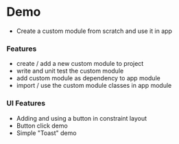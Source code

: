 # Demo
- Create a custom module from scratch and use it in app

### Features

- create / add a new custom module to project
- write and unit test the custom module
- add custom module as dependency to app module
- import / use the custom module classes in app module

### UI Features
- Adding and using a button in constraint layout
- Button click demo
- Simple "Toast" demo